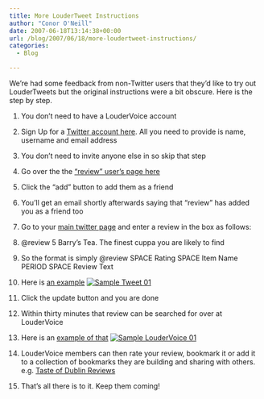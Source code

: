 ```yaml
---
title: More LouderTweet Instructions
author: "Conor O'Neill"
date: 2007-06-18T13:14:38+00:00
url: /blog/2007/06/18/more-loudertweet-instructions/
categories:
  - Blog

---
```

We&#8217;re had some feedback from non-Twitter users that they&#8217;d like to try out LouderTweets but the original instructions were a bit obscure. Here is the step by step.

  1. You don&#8217;t need to have a LouderVoice account
  2. Sign Up for a [Twitter account here][1]. All you need to provide is name, username and email address
  3. You don&#8217;t need to invite anyone else in so skip that step
  4. Go over the the [&#8220;review&#8221; user&#8217;s page here][2]
  5. Click the &#8220;add&#8221; button to add them as a friend
  6. You&#8217;ll get an email shortly afterwards saying that &#8220;review&#8221; has added you as a friend too
  7. Go to your [main twitter page][3] and enter a review in the box as follows:
  8. @review 5 Barry&#8217;s Tea. The finest cuppa you are likely to find
  9. So the format is simply @review SPACE Rating SPACE Item Name PERIOD SPACE Review Text
 10. Here is [an example][4]
[![Sample Tweet 01][5]][6]

 11. Click the update button and you are done
 12. Within thirty minutes that review can be searched for over at LouderVoice
 13. Here is an [example of that][7]
[![Sample LouderVoice 01][8]][9]

 14. LouderVoice members can then rate your review, bookmark it or add it to a collection of bookmarks they are building and sharing with others. e.g. [Taste of Dublin Reviews][10]
 15. That&#8217;s all there is to it. Keep them coming!

 [1]: http://twitter.com/signup
 [2]: http://twitter.com/review
 [3]: http://twitter.com/
 [4]: http://twitter.com/bandon/statuses/109495662
 [5]: http://www.loudervoice.com/wp-content/uploads/2007/06/sample_tweet_01.jpg
 [6]: http://www.loudervoice.com/wp-content/uploads/2007/06/sample_tweet_01.jpg "Sample Tweet 01"
 [7]: http://www.loudervoice.com/search?q=milk+tray
 [8]: http://www.loudervoice.com/wp-content/uploads/2007/06/sample_lv_01.jpg
 [9]: http://www.loudervoice.com/wp-content/uploads/2007/06/sample_lv_01.jpg "Sample LouderVoice 01"
 [10]: http://www.loudervoice.com/people/conor/folder/16